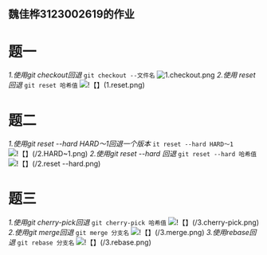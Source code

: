 ## 魏佳桦3123002619的作业
# 题一
*1.使用git checkout回退*
```git checkout --文件名```
![1.checkout.png](https://github.com/motiall/git_2024/blob/master/_2024-finalproject/picture/1.checkout.png)
*2.使用 reset回退*
```git reset 哈希值```
![!【】(1.reset.png)](https://github.com/motiall/git_2024/blob/master/_2024-finalproject/picture/1.reset.png)

# 题二
*1.使用git reset --hard HARD～1回退一个版本*
```it reset --hard HARD～1```
![!【】(/2.HARD~1.png)](https://github.com/motiall/git_2024/blob/master/_2024-finalproject/picture/2.HARD~1.png)
*2.使用git reset --hard 回退*
```git reset --hard 哈希值```
![!【】(/2.reset --hard.png)](https://github.com/motiall/git_2024/blob/master/_2024-finalproject/picture/2.reset%20--hard.png)


# 题三
*1.使用git cherry-pick回退*
```git cherry-pick 哈希值```
![!【】(/3.cherry-pick.png)](https://github.com/motiall/git_2024/blob/master/_2024-finalproject/picture/3.cherry-pick.png)
*2.使用git merge回退*
```git merge 分支名```
![!【】(/3.merge.png)](https://github.com/motiall/git_2024/blob/master/_2024-finalproject/picture/3.merge.png)
*3.使用rebase回退*
```git rebase 分支名```
![!【】(/3.rebase.png)](https://github.com/motiall/git_2024/blob/master/_2024-finalproject/picture/3.rebase.png)
